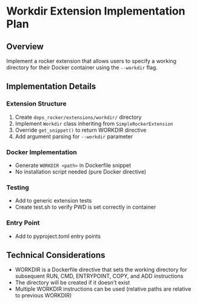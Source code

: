 # Workdir Extension Implementation Plan

## Overview
Implement a rocker extension that allows users to specify a working directory for their Docker container using the `--workdir` flag.

## Implementation Details

### Extension Structure
1. Create `deps_rocker/extensions/workdir/` directory
2. Implement `Workdir` class inheriting from `SimpleRockerExtension`
3. Override `get_snippet()` to return WORKDIR directive
4. Add argument parsing for `--workdir` parameter

### Docker Implementation
- Generate `WORKDIR <path>` in Dockerfile snippet
- No installation script needed (pure Docker directive)

### Testing
- Add to generic extension tests
- Create test.sh to verify PWD is set correctly in container

### Entry Point
- Add to pyproject.toml entry points

## Technical Considerations
- WORKDIR is a Dockerfile directive that sets the working directory for subsequent RUN, CMD, ENTRYPOINT, COPY, and ADD instructions
- The directory will be created if it doesn't exist
- Multiple WORKDIR instructions can be used (relative paths are relative to previous WORKDIR)
